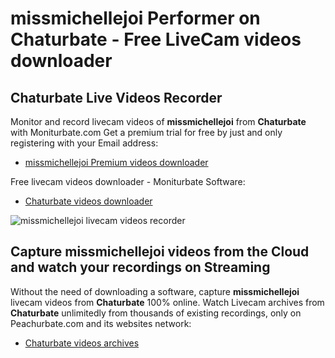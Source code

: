 # missmichellejoi Performer on Chaturbate - Free LiveCam videos downloader

## Chaturbate Live Videos Recorder

Monitor and record livecam videos of **missmichellejoi** from **Chaturbate** with Moniturbate.com
Get a premium trial for free by just and only registering with your Email address:
* [missmichellejoi Premium videos downloader](https://moniturbate.com/request-demo-licence-key.html)

Free livecam videos downloader - Moniturbate Software:
* [Chaturbate videos downloader](https://moniturbate.com/moniturbate-download-software.html)

![missmichellejoi livecam videos recorder](https://peachurnet.com/templates/moniturbate-software.png)


## Capture missmichellejoi videos from the Cloud and watch your recordings on Streaming

Without the need of downloading a software, capture **missmichellejoi** livecam videos from **Chaturbate** 100% online.
Watch Livecam archives from **Chaturbate** unlimitedly from thousands of existing recordings, only on Peachurbate.com and its websites network:
* [Chaturbate videos archives](https://peachurnet.com/)